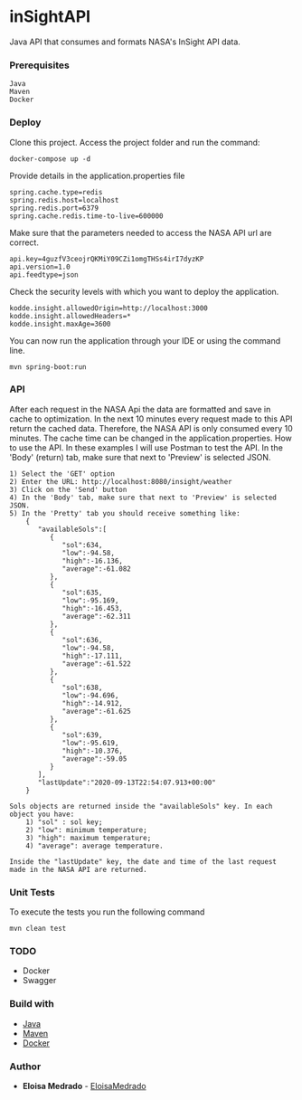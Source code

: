# inSightAPI
Java API that consumes and formats NASA's InSight API data.

### Prerequisites

```
Java
Maven
Docker

```

### Deploy

Clone this project. Access the project folder and run the command:

```
docker-compose up -d

```

Provide details in the application.properties file

```
spring.cache.type=redis
spring.redis.host=localhost
spring.redis.port=6379
spring.cache.redis.time-to-live=600000

```

Make sure that the parameters needed to access the NASA API url are correct.

```
api.key=4guzfV3ceojrQKMiY09CZi1omgTHSs4irI7dyzKP
api.version=1.0
api.feedtype=json

```

Check the security levels with which you want to deploy the application.

```
kodde.insight.allowedOrigin=http://localhost:3000
kodde.insight.allowedHeaders=*
kodde.insight.maxAge=3600

```

You can now run the application through your IDE or using the command line.

```
mvn spring-boot:run

```

### API

After each request in the NASA Api the data are formatted and save in cache to optimization. In the next 10 minutes every request made to this API return the cached data. Therefore, the NASA API is only consumed every 10 minutes. 
The cache time can be changed in the application.properties.
How to use the API. In these examples I will use Postman to test the API. In the 'Body' (return) tab, make sure that next to 'Preview' is selected JSON.

```
1) Select the 'GET' option
2) Enter the URL: http://localhost:8080/insight/weather
3) Click on the 'Send' button
4) In the 'Body' tab, make sure that next to 'Preview' is selected JSON.
5) In the 'Pretty' tab you should receive something like:
	{
	   "availableSols":[
		  {
			 "sol":634,
			 "low":-94.58,
			 "high":-16.136,
			 "average":-61.082
		  },
		  {
			 "sol":635,
			 "low":-95.169,
			 "high":-16.453,
			 "average":-62.311
		  },
		  {
			 "sol":636,
			 "low":-94.58,
			 "high":-17.111,
			 "average":-61.522
		  },
		  {
			 "sol":638,
			 "low":-94.696,
			 "high":-14.912,
			 "average":-61.625
		  },
		  {
			 "sol":639,
			 "low":-95.619,
			 "high":-10.376,
			 "average":-59.05
		  }
	   ],
	   "lastUpdate":"2020-09-13T22:54:07.913+00:00"
	}

Sols objects are returned inside the "availableSols" key. In each object you have:
	1) "sol" : sol key;
	2) "low": minimum temperature;
	3) "high": maximum temperature;
	4) "average": average temperature.

Inside the "lastUpdate" key, the date and time of the last request made in the NASA API are returned.

```

### Unit Tests

To execute the tests you run the following command

```
mvn clean test

```

### TODO

* Docker
* Swagger

### Build with

* [Java](https://www.java.com/pt_BR/)
* [Maven](https://maven.apache.org/)
* [Docker](https://www.docker.com/)

### Author

* **Eloisa Medrado** -  [EloisaMedrado](https://github.com/EloisaMedrado)	